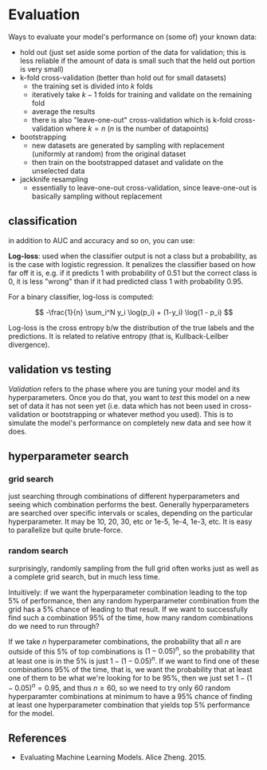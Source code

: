 
# Evaluation

Ways to evaluate your model's performance on (some of) your known data:

- hold out (just set aside some portion of the data for validation; this is less reliable if the amount of data is small such that the held out portion is very small)
- k-fold cross-validation (better than hold out for small datasets)
    - the training set is divided into $k$ folds
    - iteratively take $k-1$ folds for training and validate on the remaining fold
    - average the results
    - there is also "leave-one-out" cross-validation which is k-fold cross-validation where $k=n$ ($n$ is the number of datapoints)
- bootstrapping
    - new datasets are generated by sampling with replacement (uniformly at random) from the original dataset
    - then train on the bootstrapped dataset and validate on the unselected data
- jackknife resampling
    - essentially to leave-one-out cross-validation, since leave-one-out is basically sampling without replacement


## classification

in addition to AUC and accuracy and so on, you can use:

__Log-loss__: used when the classifier output is not a class but a probability, as is the case with logistic regression. It penalizes the classifier based on how far off it is, e.g. if it predicts 1 with probability of 0.51 but the correct class is 0, it is less "wrong" than if it had predicted class 1 with probability 0.95.

For a binary classifier, log-loss is computed:

$$
-\frac{1}{n} \sum_i^N y_i \log(p_i) + (1-y_i) \log(1 - p_i)
$$

Log-loss is the cross entropy b/w the distribution of the true labels and the predictions. It is related to relative entropy (that is, Kullback-Leilber divergence).

## validation vs testing

_Validation_ refers to the phase where you are tuning your model and its hyperparameters. Once you do that, you want to _test_ this model on a new set of data it has not seen yet (i.e. data which has not been used in cross-validation or bootstrapping or whatever method you used). This is to simulate the model's performance on completely new data and see how it does.

## hyperparameter search

### grid search

just searching through combinations of different hyperparameters and seeing which combination performs the best. Generally hyperparameters are searched over specific intervals or scales, depending on the particular hyperparameter. It may be 10, 20, 30, etc or 1e-5, 1e-4, 1e-3, etc. It is easy to parallelize but quite brute-force.

### random search

surprisingly, randomly sampling from the full grid often works just as well as a complete grid search, but in much less time.

Intuitively: if we want the hyperparameter combination leading to the top 5% of performance, then any random hyperparameter combination from the grid has a 5% chance of leading to that result. If we want to successfully find such a combination 95% of the time, how many random combinations do we need to run through?

If we take $n$ hyperparameter combinations, the probability that all $n$ are outside of this 5% of top combinations is $(1 - 0.05)^n$, so the probability that at least one is in the 5% is just $1 - (1-0.05)^n$. If we want to find one of these combinations 95% of the time, that is, we want the probability that at least one of them to be what we're looking for to be 95%, then we just set $1 - (1-0.05)^n = 0.95$, and thus $n \geq 60$, so we need to try only 60 random hyperparamter combinations at minimum to have a 95% chance of finding at least one hyperparameter combination that yields top 5% performance for the model.

## References

- Evaluating Machine Learning Models. Alice Zheng. 2015.
